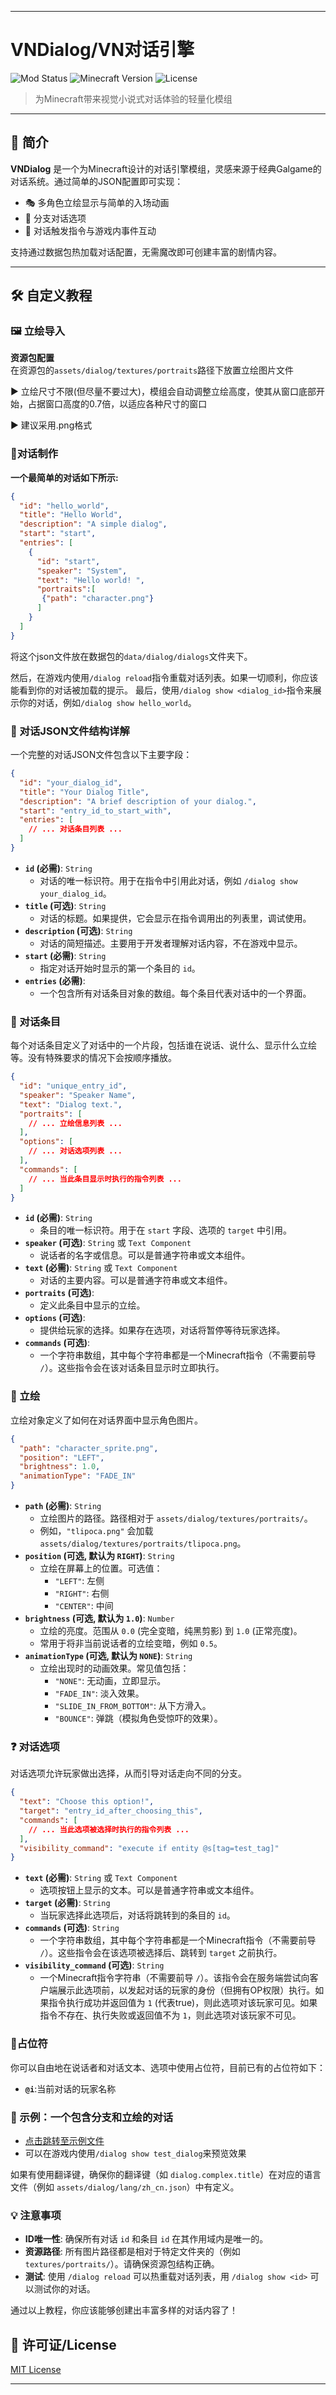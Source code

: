 *****
# VNDialog/VN对话引擎
![Mod Status](https://img.shields.io/badge/Status-Developing-yellow) 
![Minecraft Version](https://img.shields.io/badge/Minecraft-1.20.1-blueviolet)
![License](https://img.shields.io/badge/License-MIT-blue)

> 为Minecraft带来视觉小说式对话体验的轻量化模组

---

## 🌟 简介  
**VNDialog** 是一个为Minecraft设计的对话引擎模组，灵感来源于经典Galgame的对话系统。通过简单的JSON配置即可实现：  
- 🎭 多角色立绘显示与简单的入场动画  
- 💬 分支对话选项  
- 🎨 对话触发指令与游戏内事件互动

支持通过数据包热加载对话配置，无需魔改即可创建丰富的剧情内容。

---

## 🛠️ 自定义教程

### 🖼️ 立绘导入
   **资源包配置**  
   在资源包的`assets/dialog/textures/portraits`路径下放置立绘图片文件  
   
   ▶  立绘尺寸不限(但尽量不要过大)，模组会自动调整立绘高度，使其从窗口底部开始，占据窗口高度的0.7倍，以适应各种尺寸的窗口

   ▶  建议采用.png格式


### 💬对话制作
   **一个最简单的对话如下所示:**
```json
{
  "id": "hello_world",
  "title": "Hello World",
  "description": "A simple dialog",
  "start": "start",
  "entries": [
    {
      "id": "start",
      "speaker": "System",
      "text": "Hello world! ",
      "portraits":[
       {"path": "character.png"} 
      ]           
    }
  ]
}
```
将这个json文件放在数据包的`data/dialog/dialogs`文件夹下。

然后，在游戏内使用`/dialog reload`指令重载对话列表。如果一切顺利，你应该能看到你的对话被加载的提示。
最后，使用`/dialog show <dialog_id>`指令来展示你的对话，例如`/dialog show hello_world`。

### 📖 对话JSON文件结构详解

一个完整的对话JSON文件包含以下主要字段：

```json
{
  "id": "your_dialog_id",
  "title": "Your Dialog Title",
  "description": "A brief description of your dialog.",
  "start": "entry_id_to_start_with",
  "entries": [
    // ... 对话条目列表 ...
  ]
}
```

- **`id` (必需)**: `String`
  - 对话的唯一标识符。用于在指令中引用此对话，例如 `/dialog show your_dialog_id`。
- **`title` (可选)**: `String`
  - 对话的标题。如果提供，它会显示在指令调用出的列表里，调试使用。
- **`description` (可选)**: `String`
  - 对话的简短描述。主要用于开发者理解对话内容，不在游戏中显示。
- **`start` (必需)**: `String`
  - 指定对话开始时显示的第一个条目的 `id`。
- **`entries` (必需)**:
  - 一个包含所有对话条目对象的数组。每个条目代表对话中的一个界面。

### 💬 对话条目

每个对话条目定义了对话中的一个片段，包括谁在说话、说什么、显示什么立绘等。没有特殊要求的情况下会按顺序播放。

```json
{
  "id": "unique_entry_id",
  "speaker": "Speaker Name",
  "text": "Dialog text.",
  "portraits": [
    // ... 立绘信息列表 ...
  ],
  "options": [
    // ... 对话选项列表 ...
  ],
  "commands": [
    // ... 当此条目显示时执行的指令列表 ...
  ]
}
```

- **`id` (必需)**: `String`
  - 条目的唯一标识符。用于在 `start` 字段、选项的 `target` 中引用。
- **`speaker` (可选)**: `String` 或 `Text Component`
  - 说话者的名字或信息。可以是普通字符串或文本组件。
- **`text` (必需)**: `String` 或 `Text Component`
  - 对话的主要内容。可以是普通字符串或文本组件。
- **`portraits` (可选)**: 
  - 定义此条目中显示的立绘。
- **`options` (可选)**:
  - 提供给玩家的选择。如果存在选项，对话将暂停等待玩家选择。
- **`commands` (可选)**:
  - 一个字符串数组，其中每个字符串都是一个Minecraft指令（不需要前导 `/`）。这些指令会在该对话条目显示时立即执行。

### 🎨 立绘

立绘对象定义了如何在对话界面中显示角色图片。

```json
{
  "path": "character_sprite.png",
  "position": "LEFT",
  "brightness": 1.0,
  "animationType": "FADE_IN"
}
```

- **`path` (必需)**: `String`
  - 立绘图片的路径。路径相对于 `assets/dialog/textures/portraits/`。
  - 例如，`"tlipoca.png"` 会加载 `assets/dialog/textures/portraits/tlipoca.png`。
- **`position` (可选, 默认为 `RIGHT`)**: `String`
  - 立绘在屏幕上的位置。可选值：
    - `"LEFT"`: 左侧
    - `"RIGHT"`: 右侧
    - `"CENTER"`: 中间
- **`brightness` (可选, 默认为 `1.0`)**: `Number`
  - 立绘的亮度。范围从 `0.0` (完全变暗，纯黑剪影) 到 `1.0` (正常亮度)。
  - 常用于将非当前说话者的立绘变暗，例如 `0.5`。
- **`animationType` (可选, 默认为 `NONE`)**: `String`
  - 立绘出现时的动画效果。常见值包括：
    - `"NONE"`: 无动画，立即显示。
    - `"FADE_IN"`: 淡入效果。
    - `"SLIDE_IN_FROM_BOTTOM"`: 从下方滑入。
    - `"BOUNCE"`: 弹跳（模拟角色受惊吓的效果）。

### ❓ 对话选项

对话选项允许玩家做出选择，从而引导对话走向不同的分支。

```json
{
  "text": "Choose this option!",
  "target": "entry_id_after_choosing_this",
  "commands": [
    // ... 当此选项被选择时执行的指令列表 ...
  ],
  "visibility_command": "execute if entity @s[tag=test_tag]"
}
```

- **`text` (必需)**: `String` 或 `Text Component`
  - 选项按钮上显示的文本。可以是普通字符串或文本组件。
- **`target` (必需)**: `String`
  - 当玩家选择此选项后，对话将跳转到的条目的 `id`。
- **`commands` (可选)**: `String`
  - 一个字符串数组，其中每个字符串都是一个Minecraft指令（不需要前导 `/`）。这些指令会在该选项被选择后、跳转到 `target` 之前执行。
- **`visibility_command` (可选)**: `String`
  - 一个Minecraft指令字符串（不需要前导 `/`）。该指令会在服务端尝试向客户端展示此选项前，以发起对话的玩家的身份（但拥有OP权限）执行。如果指令执行成功并返回值为 `1` (代表true)，则此选项对该玩家可见。如果指令不存在、执行失败或返回值不为 `1`，则此选项对该玩家不可见。

### 🔣占位符

你可以自由地在说话者和对话文本、选项中使用占位符，目前已有的占位符如下：

- **`@i`**:当前对话的玩家名称


### 📝 示例：一个包含分支和立绘的对话
- [点击跳转至示例文件](src/main/resources/data/dialog/dialogs/test_dialog.json)
- 可以在游戏内使用`/dialog show test_dialog`来预览效果

如果有使用翻译键，确保你的翻译键（如 `dialog.complex.title`）在对应的语言文件（例如 `assets/dialog/lang/zh_cn.json`）中有定义。

### 💡 注意事项

- **ID唯一性**: 确保所有对话 `id` 和条目 `id` 在其作用域内是唯一的。
- **资源路径**: 所有图片路径都是相对于特定文件夹的（例如 `textures/portraits/`）。请确保资源包结构正确。
- **测试**: 使用 `/dialog reload` 可以热重载对话列表，用 `/dialog show <id>` 可以测试你的对话。


通过以上教程，你应该能够创建出丰富多样的对话内容了！



## 📜 许可证/License
[MIT License](LICENSE)

*****
